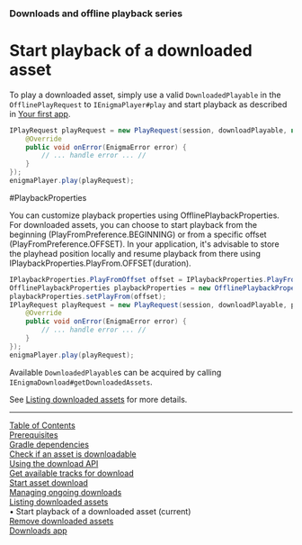 ### Downloads and offline playback series
# Start playback of a downloaded asset
To play a downloaded asset, simply use a valid `DownloadedPlayable` in the `OfflinePlayRequest`
to `IEnigmaPlayer#play` and start playback as described in [Your first app](../basics/your_first_app.md).

```java
IPlayRequest playRequest = new PlayRequest(session, downloadPlayable, new BasePlayResultHandler() {
    @Override
    public void onError(EnigmaError error) {
        // ... handle error ... //
    }
});
enigmaPlayer.play(playRequest);
```

#PlaybackProperties 

You can customize playback properties using OfflinePlaybackProperties. 
For downloaded assets, you can choose to start playback from the beginning (PlayFromPreference.BEGINNING) or from a specific offset (PlayFromPreference.OFFSET). 
In your application, it's advisable to store the playhead position locally and resume playback from there using IPlaybackProperties.PlayFrom.OFFSET(duration).

```java
IPlaybackProperties.PlayFromOffset offset = IPlaybackProperties.PlayFrom.OFFSET(Duration.seconds(50));
OfflinePlaybackProperties playbackProperties = new OfflinePlaybackProperties();
playbackProperties.setPlayFrom(offset);
IPlayRequest playRequest = new PlayRequest(session, downloadPlayable, playbackProperties, new BasePlayResultHandler() {
    @Override
    public void onError(EnigmaError error) {
        // ... handle error ... //
    }
});
enigmaPlayer.play(playRequest);
```

Available `DownloadedPlayable`s can be acquired by calling `IEnigmaDownload#getDownloadedAssets`.

See [Listing downloaded assets](list_downloads.md) for more details.


___
[Table of Contents](../index.md)<br/>
[Prerequisites](prerequisites.md)<br/>
[Gradle dependencies](dependencies.md)<br/>
[Check if an asset is downloadable](check_downloadability.md)<br/>
[Using the download API](enigma_download.md)<br/>
[Get available tracks for download](get_download_info.md)<br/>
[Start asset download](start_download.md)<br/>
[Managing ongoing downloads](ongoing_downloads.md)<br/>
[Listing downloaded assets](list_downloads.md)<br/>
&bull; Start playback of a downloaded asset (current)<br/>
[Remove downloaded assets](remove_download.md)<br/>
[Downloads app](example_app.md)<br/>

